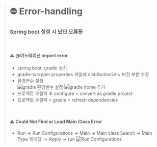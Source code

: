 > # ⛔ Error-handling
> ### Spring boot 설정 시 났던 오류들
>
> <br>
> 
> #### :warning: @어노테이션 import error
> - spring boot, gradle 설치 <br>
> - gradle-wrapper.properties 파일에 distributionUrl= 버전 부분 수정
> - 환경변수 설정 <br>
> ![gradle 환경변수 설정](https://user-images.githubusercontent.com/76691954/156149207-90433adf-944e-4e4b-956a-fa859865406e.PNG)
> ![gradle home 추가](https://user-images.githubusercontent.com/76691954/156149222-62417ac7-f576-4e67-93d6-d766fc8eb35c.PNG)
> - 프로젝트 우클릭 후 configure > convert as gradle project 
> -  프로젝트 우클릭 > gradle > refresh dependencies <br> 
> 
> <br>
> 
> #### :warning: Could Not Find or Load Main Class Error
> - Run -> Run Configurations -> Main -> Main class Search -> Main Type 재매칭 -> Apply -> run
> ![Run Configurations](https://user-images.githubusercontent.com/76691954/156162447-e0197576-2863-476f-95aa-2d51defe3d23.png)
